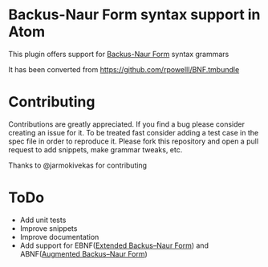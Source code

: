 # Backus-Naur Form syntax support in Atom

This plugin offers support for [Backus-Naur Form](http://en.wikipedia.org/wiki/Backus–Naur_Form) syntax grammars

It has been converted from https://github.com/rpowelll/BNF.tmbundle

# Contributing

Contributions are greatly appreciated.
If you find a bug please consider creating an issue for it. To be treated fast consider adding a test case in the spec file in order to reproduce it.
Please fork this repository and open a pull request to add snippets, make grammar tweaks, etc.

Thanks to @jarmokivekas for contributing

# ToDo

  * Add unit tests
  * Improve snippets
  * Improve documentation
  * Add support for EBNF([Extended Backus–Naur Form](http://en.wikipedia.org/wiki/Extended_Backus–Naur_Form)) and ABNF([Augmented Backus–Naur Form](http://en.wikipedia.org/wiki/Augmented_Backus–Naur_Form))
